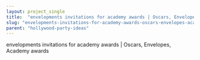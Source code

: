```yaml
---
layout: project_single
title:  "envelopments invitations for academy awards | Oscars, Envelopes, Academy awards"
slug: "envelopments-invitations-for-academy-awards-oscars-envelopes-academy-awards"
parent: "hollywood-party-ideas"
---
```

envelopments invitations for academy awards | Oscars, Envelopes, Academy awards